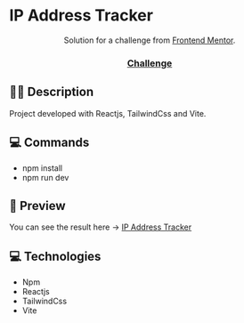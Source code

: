 # IP Address Tracker

<div align="center">
   Solution for a challenge from  <a href="https://www.frontendmentor.io/home" target="_blank">Frontend Mentor</a>.
</div>

<div align="center">
  <h3>   
    <a href="https://www.frontendmentor.io/challenges/ip-address-tracker-I8-0yYAH0">
      Challenge
    </a>
  </h3>
</div>

## ✍🏻 Description

Project developed with Reactjs, TailwindCss and Vite.

## :computer: Commands

- npm install
- npm run dev

## 🎨 Preview

You can see the result here → [IP Address Tracker](https://yoimeldev.github.io/Ip-address-tracker/)

## :computer: Technologies

- Npm
- Reactjs
- TailwindCss
- Vite

